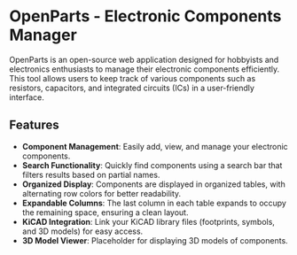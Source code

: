 # OpenParts - Electronic Components Manager

OpenParts is an open-source web application designed for hobbyists and electronics enthusiasts to manage their electronic components efficiently. This tool allows users to keep track of various components such as resistors, capacitors, and integrated circuits (ICs) in a user-friendly interface.

## Features

- **Component Management**: Easily add, view, and manage your electronic components.
- **Search Functionality**: Quickly find components using a search bar that filters results based on partial names.
- **Organized Display**: Components are displayed in organized tables, with alternating row colors for better readability.
- **Expandable Columns**: The last column in each table expands to occupy the remaining space, ensuring a clean layout.
- **KiCAD Integration**: Link your KiCAD library files (footprints, symbols, and 3D models) for easy access.
- **3D Model Viewer**: Placeholder for displaying 3D models of components.
